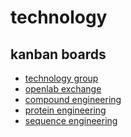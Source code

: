 # technology

## kanban boards
* [technology group](https://github.com/orgs/labdao/projects/3)
* [openlab exchange]()
* [compound engineering](https://github.com/orgs/labdao/projects/2)
* [protein engineering]()
* [sequence engineering]()
